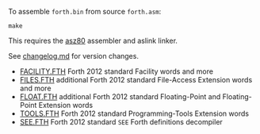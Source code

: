 To assemble `forth.bin` from source `forth.asm`:

    make

This requires the [asz80](https://shop-pdp.net/ashtml/asz80.htm) assembler and aslink linker.

See [changelog.md](changelog.md) for version changes.

- [FACILITY.FTH](FACILITY.FTH) Forth 2012 standard Facility words and more
- [FILES.FTH](FILES.FTH) additional Forth 2012 standard File-Access Extension words and more
- [FLOAT.FTH](FLOAT.FTH) additional Forth 2012 standard Floating-Point and Floating-Point Extension words
- [TOOLS.FTH](TOOLS.FTH) Forth 2012 standard Programming-Tools Extension words
- [SEE.FTH](SEE.FTH) Forth 2012 standard `SEE` Forth definitions decompiler
